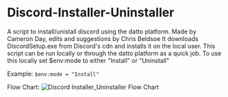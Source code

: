 # Discord-Installer-Uninstaller
A script to install/unistall discord using the datto platform. Made by Cameron Day, edits and suggestions by Chris Beldsoe
It downloads DiscordSetup.exe from Discord's cdn and installs it on the local user.
This script can be run locally or through the datto platform as a quick job. To use this locally set $env:mode to either "Install" or "Uninstall"

Example: ```$env:mode = "Install"```

Flow Chart:
  ![Discord Installer_Uninstaller Flow Chart](https://github.com/ConanDW/Discord-Installer-Uninstaller/assets/32853335/0425dc3f-2b2d-4ca7-baaf-20ca594893d0)
